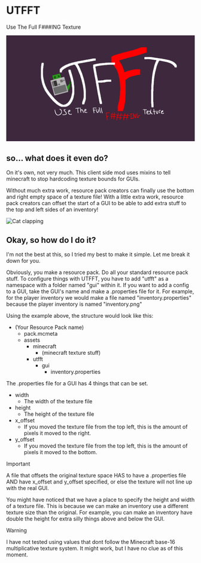 # UTFFT
Use The Full F###ING Texture

![UTFFT Banner](UTFFT_banner.png)

## so... what does it even do?
On it's own, not very much. This client side mod uses mixins to tell minecraft to stop hardcoding texture bounds for GUIs.

Without much extra work, resource pack creators can finally use the bottom and right empty space of a texture file! With a little extra work, resource pack creators can offset the start of a GUI to be able to add extra stuff to the top and left sides of an inventory!

![Cat clapping](https://media.tenor.com/GZskxWx-48UAAAAi/cat-cat-meme.gif)

## Okay, so how do I do it?
I'm not the best at this, so I tried my best to make it simple. Let me break it down for you.

Obviously, you make a resource pack. Do all your standard resource pack stuff. To configure things with UTFFT, you have to add "utfft" as a namespace with a folder named "gui" within it.
If you want to add a config to a GUI, take the GUI's name and make a .properties file for it. For example, for the player inventory we would make a file named "inventory.properties" because the player inventory is named "inventory.png"

Using the example above, the structure would look like this:
- (Your Resource Pack name)
  - pack.mcmeta
  - assets
    - minecraft
      - (minecraft texture stuff)
    - utfft
      - gui
        - inventory.properties

The .properties file for a GUI has 4 things that can be set.
- width
  - The width of the texture file
- height
  - The height of the texture file
- x_offset
  - If you moved the texture file from the top left, this is the amount of pixels it moved to the right.
- y_offset
  - If you moved the texture file from the top left, this is the amount of pixels it moved to the bottom.

> [!IMPORTANT]
> A file that offsets the original texture space HAS to have a .properties file AND have x_offset and y_offset specified, or else the texture will not line up with the real GUI.

You might have noticed that we have a place to specify the height and width of a texture file. This is because we can make an inventory use a different texture size than the original. For example, you can make an inventory have double the height for extra silly things above and below the GUI.

> [!WARNING]
> I have not tested using values that dont follow the Minecraft base-16 multiplicative texture system. It might work, but I have no clue as of this moment.
